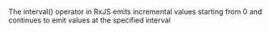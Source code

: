 The interval() operator in RxJS emits incremental values starting from 0 and continues to emit values at the specified interval
